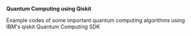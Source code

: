 <b> Quantum Computing using Qiskit </b>

Example codes of some important quantum computing algorithms using IBM's qiskit Quantum Computing SDK
